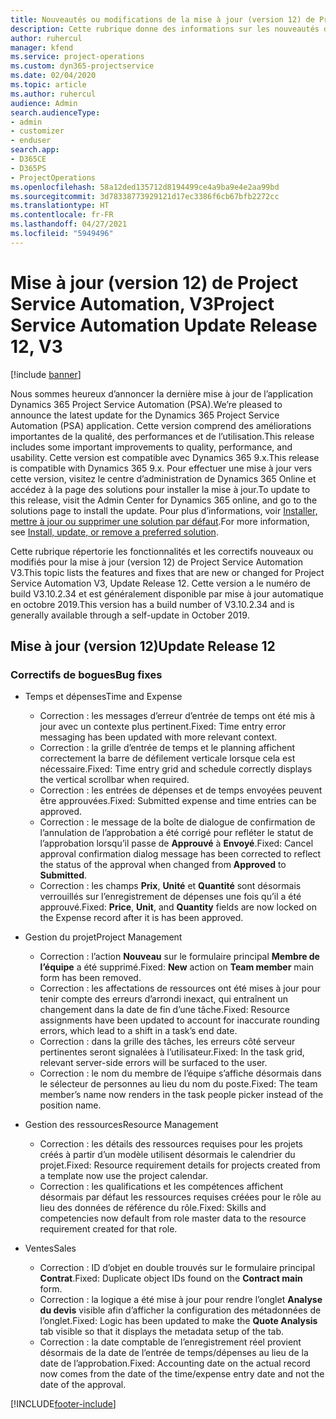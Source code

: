 ```yaml
---
title: Nouveautés ou modifications de la mise à jour (version 12) de Project Service Automation (correctif logiciel), V3
description: Cette rubrique donne des informations sur les nouveautés de la mise à jour (version 12) de Project Service Automation, V3.
author: ruhercul
manager: kfend
ms.service: project-operations
ms.custom: dyn365-projectservice
ms.date: 02/04/2020
ms.topic: article
ms.author: ruhercul
audience: Admin
search.audienceType:
- admin
- customizer
- enduser
search.app:
- D365CE
- D365PS
- ProjectOperations
ms.openlocfilehash: 58a12ded135712d8194499ce4a9ba9e4e2aa99bd
ms.sourcegitcommit: 3d78338773929121d17ec3386f6cb67bfb2272cc
ms.translationtype: HT
ms.contentlocale: fr-FR
ms.lasthandoff: 04/27/2021
ms.locfileid: "5949496"
---
```

# <a name="project-service-automation-update-release-12-v3"></a><span data-ttu-id="56ffb-103">Mise à jour (version 12) de Project Service Automation, V3</span><span class="sxs-lookup"><span data-stu-id="56ffb-103">Project Service Automation Update Release 12, V3</span></span>

[!include [banner](../includes/psa-now-project-operations.md)]

<span data-ttu-id="56ffb-104">Nous sommes heureux d’annoncer la dernière mise à jour de l’application Dynamics 365 Project Service Automation (PSA).</span><span class="sxs-lookup"><span data-stu-id="56ffb-104">We’re pleased to announce the latest update for the Dynamics 365 Project Service Automation (PSA) application.</span></span> <span data-ttu-id="56ffb-105">Cette version comprend des améliorations importantes de la qualité, des performances et de l’utilisation.</span><span class="sxs-lookup"><span data-stu-id="56ffb-105">This release includes some important improvements to quality, performance, and usability.</span></span> <span data-ttu-id="56ffb-106">Cette version est compatible avec Dynamics 365 9.x.</span><span class="sxs-lookup"><span data-stu-id="56ffb-106">This release is compatible with Dynamics 365 9.x.</span></span> <span data-ttu-id="56ffb-107">Pour effectuer une mise à jour vers cette version, visitez le centre d’administration de Dynamics 365 Online et accédez à la page des solutions pour installer la mise à jour.</span><span class="sxs-lookup"><span data-stu-id="56ffb-107">To update to this release, visit the Admin Center for Dynamics 365 online, and go to the solutions page to install the update.</span></span> <span data-ttu-id="56ffb-108">Pour plus d’informations, voir [Installer, mettre à jour ou supprimer une solution par défaut](/power-platform/admin/install-remove-preferred-solution).</span><span class="sxs-lookup"><span data-stu-id="56ffb-108">For more information, see [Install, update, or remove a preferred solution](/power-platform/admin/install-remove-preferred-solution).</span></span>

<span data-ttu-id="56ffb-109">Cette rubrique répertorie les fonctionnalités et les correctifs nouveaux ou modifiés pour la mise à jour (version 12) de Project Service Automation V3.</span><span class="sxs-lookup"><span data-stu-id="56ffb-109">This topic lists the features and fixes that are new or changed for Project Service Automation V3, Update Release 12.</span></span> <span data-ttu-id="56ffb-110">Cette version a le numéro de build V3.10.2.34 et est généralement disponible par mise à jour automatique en octobre 2019.</span><span class="sxs-lookup"><span data-stu-id="56ffb-110">This version has a build number of V3.10.2.34 and is generally available through a self-update in October 2019.</span></span>

## <a name="update-release-12"></a><span data-ttu-id="56ffb-111">Mise à jour (version 12)</span><span class="sxs-lookup"><span data-stu-id="56ffb-111">Update Release 12</span></span>

### <a name="bug-fixes"></a><span data-ttu-id="56ffb-112">Correctifs de bogues</span><span class="sxs-lookup"><span data-stu-id="56ffb-112">Bug fixes</span></span>

- <span data-ttu-id="56ffb-113">Temps et dépenses</span><span class="sxs-lookup"><span data-stu-id="56ffb-113">Time and Expense</span></span>

    - <span data-ttu-id="56ffb-114">Correction : les messages d’erreur d’entrée de temps ont été mis à jour avec un contexte plus pertinent.</span><span class="sxs-lookup"><span data-stu-id="56ffb-114">Fixed: Time entry error messaging has been updated with more relevant context.</span></span>
    - <span data-ttu-id="56ffb-115">Correction : la grille d’entrée de temps et le planning affichent correctement la barre de défilement verticale lorsque cela est nécessaire.</span><span class="sxs-lookup"><span data-stu-id="56ffb-115">Fixed: Time entry grid and schedule correctly displays the vertical scrollbar when required.</span></span>
    - <span data-ttu-id="56ffb-116">Correction : les entrées de dépenses et de temps envoyées peuvent être approuvées.</span><span class="sxs-lookup"><span data-stu-id="56ffb-116">Fixed: Submitted expense and time entries can be approved.</span></span>
    - <span data-ttu-id="56ffb-117">Correction : le message de la boîte de dialogue de confirmation de l’annulation de l’approbation a été corrigé pour refléter le statut de l’approbation lorsqu’il passe de **Approuvé** à **Envoyé**.</span><span class="sxs-lookup"><span data-stu-id="56ffb-117">Fixed: Cancel approval confirmation dialog message has been corrected to reflect the status of the approval when changed from **Approved** to **Submitted**.</span></span>
    - <span data-ttu-id="56ffb-118">Correction : les champs **Prix**, **Unité** et **Quantité** sont désormais verrouillés sur l’enregistrement de dépenses une fois qu’il a été approuvé.</span><span class="sxs-lookup"><span data-stu-id="56ffb-118">Fixed: **Price**, **Unit**, and **Quantity** fields are now locked on the Expense record after it is has been approved.</span></span>

- <span data-ttu-id="56ffb-119">Gestion du projet</span><span class="sxs-lookup"><span data-stu-id="56ffb-119">Project Management</span></span>

    - <span data-ttu-id="56ffb-120">Correction : l’action **Nouveau** sur le formulaire principal **Membre de l’équipe** a été supprimé.</span><span class="sxs-lookup"><span data-stu-id="56ffb-120">Fixed: **New** action on **Team member** main form has been removed.</span></span>
    - <span data-ttu-id="56ffb-121">Correction : les affectations de ressources ont été mises à jour pour tenir compte des erreurs d’arrondi inexact, qui entraînent un changement dans la date de fin d’une tâche.</span><span class="sxs-lookup"><span data-stu-id="56ffb-121">Fixed: Resource assignments have been updated to account for inaccurate rounding errors, which lead to a shift in a task’s end date.</span></span>
    - <span data-ttu-id="56ffb-122">Correction : dans la grille des tâches, les erreurs côté serveur pertinentes seront signalées à l’utilisateur.</span><span class="sxs-lookup"><span data-stu-id="56ffb-122">Fixed: In the task grid, relevant server-side errors will be surfaced to the user.</span></span>
    - <span data-ttu-id="56ffb-123">Correction : le nom du membre de l’équipe s’affiche désormais dans le sélecteur de personnes au lieu du nom du poste.</span><span class="sxs-lookup"><span data-stu-id="56ffb-123">Fixed: The team member’s name now renders in the task people picker instead of the position name.</span></span>

- <span data-ttu-id="56ffb-124">Gestion des ressources</span><span class="sxs-lookup"><span data-stu-id="56ffb-124">Resource Management</span></span>

    - <span data-ttu-id="56ffb-125">Correction : les détails des ressources requises pour les projets créés à partir d’un modèle utilisent désormais le calendrier du projet.</span><span class="sxs-lookup"><span data-stu-id="56ffb-125">Fixed: Resource requirement details for projects created from a template now use the project calendar.</span></span>
    - <span data-ttu-id="56ffb-126">Correction : les qualifications et les compétences affichent désormais par défaut les ressources requises créées pour le rôle au lieu des données de référence du rôle.</span><span class="sxs-lookup"><span data-stu-id="56ffb-126">Fixed: Skills and competencies now default from role master data to the resource requirement created for that role.</span></span>

- <span data-ttu-id="56ffb-127">Ventes</span><span class="sxs-lookup"><span data-stu-id="56ffb-127">Sales</span></span>

    - <span data-ttu-id="56ffb-128">Correction : ID d’objet en double trouvés sur le formulaire principal **Contrat**.</span><span class="sxs-lookup"><span data-stu-id="56ffb-128">Fixed: Duplicate object IDs found on the **Contract main** form.</span></span>
    - <span data-ttu-id="56ffb-129">Correction : la logique a été mise à jour pour rendre l’onglet **Analyse du devis** visible afin d’afficher la configuration des métadonnées de l’onglet.</span><span class="sxs-lookup"><span data-stu-id="56ffb-129">Fixed: Logic has been updated to make the **Quote Analysis** tab visible so that it displays the metadata setup of the tab.</span></span>
    - <span data-ttu-id="56ffb-130">Correction : la date comptable de l’enregistrement réel provient désormais de la date de l’entrée de temps/dépenses au lieu de la date de l’approbation.</span><span class="sxs-lookup"><span data-stu-id="56ffb-130">Fixed: Accounting date on the actual record now comes from the date of the time/expense entry date and not the date of the approval.</span></span>


[!INCLUDE[footer-include](../includes/footer-banner.md)]